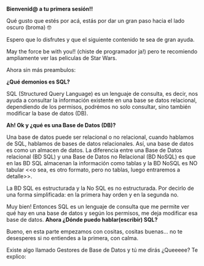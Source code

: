 **Bienvenid@ a tu primera sesión!!**

Qué gusto que estés por acá, estás por dar un gran paso hacia el lado oscuro (broma) 🤓

Espero que lo disfrutes y que el siguiente contenido te sea de gran ayuda.

May the force be with you!! (chiste de programador ja!) pero te recomiendo ampliamente ver las peliculas de Star Wars.

Ahora sin más preambulos:  


**¿Qué demonios es SQL?**

SQL (Structured Query Language) es un lenguaje de consulta, es decir, nos ayuda a consultar la información existente en una base se datos relacional, dependiendo de los permisos, podrémos no solo consultar, 
sino también modificar la base de datos (DB).

**Ah! Ok y ¿qué es una Base de Datos (DB)?**

Una base de datos puede ser relacional o no relacional, cuando hablamos de SQL, hablamos de bases de datos relacionales. Así, una base de datos es como un almacen de datos. La diferencia entre una 
Base de Datos relacional (BD SQL) y una Base de Datos no Relacional (BD NoSQL) es que en las BD SQL almacenan la información como tablas y la BD NoSQL es NO tabular <<o sea, es otro formato, pero no tablas, luego entraremos a detalle>>. 


La BD SQL es estructurada y la No SQL es no estructurada. 
Por decirlo de una forma simplificada:
en la primera hay orden y en la segunda no.

Muy bien! Entonces SQL es un lenguaje de consulta que me permite ver qué hay en una base de datos y según los permisos, me deja modificar esa base de datos.
**Ahora ¿Dónde puedo hablar(escribir) SQL?**

Bueno, en esta parte empezamos con cositas, cositas buenas... no te desesperes si no entiendes a la primera, con calma.

Existe algo llamado Gestores de Base de Datos y tú me dirás ¿Queeeee? Te explico:


